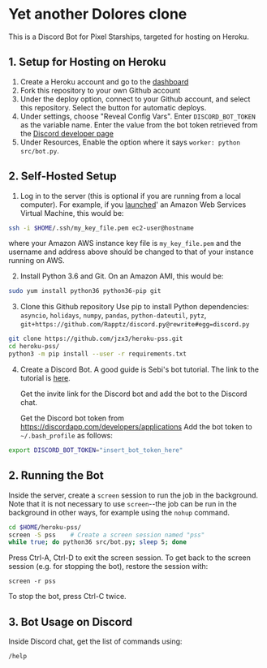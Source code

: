 # Yet another Dolores clone

This is a Discord Bot for Pixel Starships, targeted for hosting on Heroku.

## 1. Setup for Hosting on Heroku

1. Create a Heroku account and go to the [dashboard](https://dashboard.heroku.com)
2. Fork this repository to your own Github account
3. Under the deploy option, connect to your Github account, and select this repository.
   Select the button for automatic deploys.
4. Under settings, choose "Reveal Config Vars".
   Enter `DISCORD_BOT_TOKEN` as the variable name.
   Enter the value from the bot token retrieved from the
   [Discord developer page](https://discordapp.com/developers/applications)
5. Under Resources,
   Enable the option where it says `worker: python src/bot.py`.

## 2. Self-Hosted Setup

1. Log in to the server (this is optional if you are running from
   a local computer).  For example, if you
   [launched](https://aws.amazon.com/getting-started/tutorials/launch-a-virtual-machine)'
   an Amazon Web Services Virtual Machine, this would be:

```bash
ssh -i $HOME/.ssh/my_key_file.pem ec2-user@hostname
```

where your Amazon AWS instance key file is `my_key_file.pem`
and the username and address above should be changed to that
of your instance running on AWS.

2. Install Python 3.6 and Git.
   On an Amazon AMI, this would be:

```bash
sudo yum install python36 python36-pip git
```

3. Clone this Github repository
   Use pip to install Python dependencies:
   `asyncio`, `holidays`, `numpy`, `pandas`,
   `python-dateutil`, `pytz`,
   `git+https://github.com/Rapptz/discord.py@rewrite#egg=discord.py`

```bash
git clone https://github.com/jzx3/heroku-pss.git
cd heroku-pss/
python3 -m pip install --user -r requirements.txt
```

4. Create a Discord Bot.  A good guide is Sebi's bot tutorial.
   The link to the tutorial is [here](https://discord.gg/GWdhBSp).

   Get the invite link for the Discord bot and add the bot to the
   Discord chat.

   Get the Discord bot token from https://discordapp.com/developers/applications
   Add the bot token to `~/.bash_profile` as follows:

```bash
export DISCORD_BOT_TOKEN="insert_bot_token_here"
```

## 2. Running the Bot

Inside the server, create a `screen` session to run the job
in the background. Note that it is not necessary to use
`screen`--the job can be run in the background in other ways,
for example using the `nohup` command.

```bash
cd $HOME/heroku-pss/
screen -S pss    # Create a screen session named "pss"
while true; do python36 src/bot.py; sleep 5; done
```

Press Ctrl-A, Ctrl-D to exit the screen session.
To get back to the screen session (e.g. for stopping the bot),
restore the session with:

```
screen -r pss
```

To stop the bot, press Ctrl-C twice.

## 3. Bot Usage on Discord

Inside Discord chat, get the list of commands using:

```
/help
```
